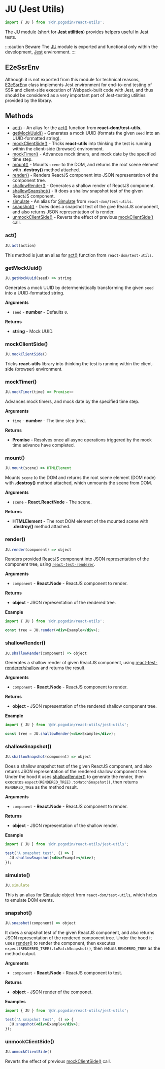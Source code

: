 # JU (Jest Utils)
```jsx
import { JU } from '@dr.pogodin/react-utils';
```
The [JU] module (short for **[Jest] utilities**) provides helpers useful in
[Jest] tests.

:::caution Beware
The [JU] module is exported and functional only within the development, [Jest]
environment.
:::

## E2eSsrEnv
Although it is not exported from this module for technical reasons, [E2eSsrEnv]
class implements Jest environment for end-to-end testing of SSR and client-side
execution of Webpack-built code with Jest, and thus should be considered as
a very important part of Jest-testing utilities provided by the library.

## Methods
- [act()](#act) - An alias for
  the [act()](https://reactjs.org/docs/test-utils.html#act) function from
  **react-dom/test-utils**.
- [getMockUuid()](#getmockuuid) - Generates a mock UUID (formats the given `seed`
  into an UUID-formatted string).
- [mockClientSide()] - Tricks **react-utils** into thinking the test is running
  within the client-side (browser) environment.
- [mockTimer()](#mocktimer) - Advances mock timers, and mock date by
  the specified time step.
- [mount()](#mount) - Mounts `scene` to the DOM, and returns the root scene
  element with **.destroy()** method attached.
- [render()](#render) - Renders ReactJS component into JSON representation of
  the component tree.
- [shallowRender()] - Generates a shallow render of ReactJS component.
- [shallowSnapshot()](#shallowsnapshot) - It does a shallow snapshot test of
  the given ReactJS component.
- [simulate](#simulate) - An alias for
  [Simulate](https://reactjs.org/docs/test-utils.html#simulate)
  from `react-dom/test-utils`.
- [snapshot()](#snapshot) - Does does a snapshot test of the give ReactJS
  component, and also returns JSON representation of is render.
- [unmockClientSide()](#unmockclientside) - Reverts the effect of previous
  [mockClientSide()] call.

### act()
```jsx
JU.act(action)
```
This method is just an alias for
[act()](https://reactjs.org/docs/test-utils.html#act) function from
`react-dom/test-utils`.

### getMockUuid()
```jsx
JU.getMockUuid(seed) => string
```
Generates a mock UUID by determenistically transforming the given `seed` into
a UUID-formatted string.

**Arguments**
- `seed` - **number** - Defaults `0`.

**Returns**
- **string** - Mock UUID.

### mockClientSide()
```jsx
JU.mockClientSide()
```
Tricks **react-utils** library into thinking the test is running within
the client-side (browser) environment.

### mockTimer()
```jsx
JU.mockTimer(time) => Promise<>
```
Advances mock timers, and mock date by the specified time step.

**Arguments**

- `time` - **number** - The time step [ms].

**Returns**

- **Promise** - Resolves once all async operations triggered by the mock
  time advance have completed.

### mount()
```jsx
JU.mount(scene) => HTMLElement
```
Mounts `scene` to the DOM and returns the root scene element (DOM node) with
**.destroy()** method attached, which unmounts the scene from DOM.

**Arguments**
- `scene` - **React.ReactNode** - The scene.

**Returns**
- **HTMLElement** - The root DOM element of the mounted scene with
  **.destroy()** method attached.

### render()
```jsx
JU.render(component) => object
```
Renders provided ReactJS component into JSON representation of the component
tree, using [`react-test-renderer`](https://www.npmjs.com/package/react-test-renderer).

**Arguments**
- `component` - **React.Node** - ReactJS component to render.

**Returns**
- **object** - JSON representation of the rendered tree.

**Example**
```jsx
import { JU } from '@dr.pogodin/react-utils';

const tree = JU.render(<div>Example</div>);
```

### shallowRender()
```jsx
JU.shallowRender(component) => object
```
Generates a shallow render of given ReactJS component, using
[react-test-renderer/shallow](https://reactjs.org/docs/shallow-renderer.html)
and returns the result.

**Arguments**
- `component` - **React.Node** - ReactJS component to render.

**Returns**
- **object** - JSON representation of the rendered shallow component tree.

**Example**
```jsx
import { JU } from '@dr.pogodin/react-utils/jest-utils';

const tree = JU.shallowRender(<div>Example</div>);
```

### shallowSnapshot()
```jsx
JU.shallowSnapshot(component) => object
```
Does a shallow snapshot test of the given ReactJS component, and also returns
JSON representation of the rendered shallow component tree. Under the hood it
uses [shallowRender()] to generate the render, then executes
`expect(RENDERED_TREE).toMatchSnapshot()`, then returns `RENDERED_TREE`
as the method result.

**Arguments**
- `component` - **React.Node** - ReactJS component to render.

**Returns**
- **object** - JSON representation of the shallow render.

**Example**
```jsx
import { JU } from '@dr.pogodin/react-utils/jest-utils';

test('A snapshot test', () => {
  JU.shallowSnapshot(<div>Example</div>);
});
```
### simulate()
```jsx
JU.simulate
```
This is an alias for
[Simulate](https://reactjs.org/docs/test-utils.html#simulate) object from
`react-dom/test-utils`, which helps to emulate DOM events.

### snapshot()
```jsx
JU.snapshot(component) => object
```
It does a snapshot test of the given ReactJS component, and also returns JSON
representation of the rendered component tree. Under the hood it uses
[render()](#render) to render the component, then executes
`expect(RENDERED_TREE).toMatchSnapshot()`, then retuns `RENDERED_TREE`
as the method output.

**Arguments**
- `component` - **React.Node** - ReactJS component to test.

**Returns**
- **object** - JSON render of the componet.

**Examples**
```jsx
import { JU } from '@dr.pogodin/react-utils/jest-utils';

test('A snapshot test', () => {
  JU.snapshot(<div>Example</div>);
});
```

### unmockClientSide()
```jsx
JU.unmockClientSide()
```
Reverts the effect of previous [mockClientSide()] call.

[E2eSsrEnv]: /docs/api/classes/E2eSsrEnv
[Jest]: https://jestjs.io
[JU]: /docs/api/utils/jest-utils
[mockClientSide()]: #mockclientside
[shallowRender()]: #shallowrender

